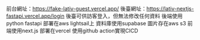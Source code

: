 前台網址：https://fake-lativ-guest.vercel.app/
後臺網址：https://lativ-nextjs-fastapi.vercel.app/login
後臺可供訪客登入，但無法修改任何資料
後端使用python fastapi
部署在aws lightsail上
資料庫使用supabase
圖片存在aws s3
前端使用next.js
部署在vercel
使用github action實現CICD
